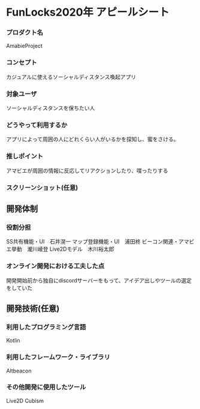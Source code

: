 # FunLocks2020年 アピールシート

### プロダクト名
AmabieProject

### コンセプト
カジュアルに使えるソーシャルディスタンス喚起アプリ

### 対象ユーザ
ソーシャルディスタンスを保ちたい人

### どうやって利用するか
アプリによって周囲の人にどれくらい人がいるかを探知し、蜜をさける。

### 推しポイント
アマビエが周囲の情報に反応してリアクションしたり、喋ったりする

### スクリーンショット(任意)

## 開発体制
### 役割分担
SS共有機能・UI　石井滉一
マップ登録機能・UI　浦田柊
ビーコン関連・アマビエ挙動　瀧川崚登
Live2Dモデル　木川裕太郎

### オンライン開発における工夫した点
開発開始前から独自にdiscordサーバーをもって、アイデア出しやツールの選定をしていた

## 開発技術(任意)
### 利用したプログラミング言語
Kotlin

### 利用したフレームワーク・ライブラリ
Altbeacon

### その他開発に使用したツール
Live2D Cubism
